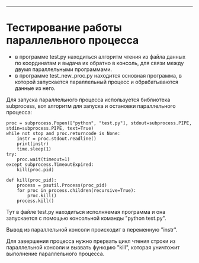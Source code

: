 ---
# Тестирование работы параллельного процесса

- в программе test.py находиться алгоритм чтения из файла данных по координатам и выдача их обратно в консоль, для связи между двумя параллельными программами.
- в программе test_new_proc.py находится основная программа, в которой запускается параллельный процесс и обрабатываются данные из него.

Для запуска параллельного процесса используется библиотека subprocess, вот алгоритм для запуска и остановки параллельного процесса:
    
    proc = subprocess.Popen(["python", "test.py"], stdout=subprocess.PIPE, stdin=subprocess.PIPE, text=True)
    while not stop and proc.returncode is None:
        instr = proc.stdout.readline()
        print(instr)
        time.sleep(1)
    try:
        proc.wait(timeout=1)
    except subprocess.TimeoutExpired:
        kill(proc.pid)

    def kill(proc_pid):
        process = psutil.Process(proc_pid)
        for proc in process.children(recursive=True):
            proc.kill()
        process.kill()

Тут в файле test.py находиться исполняемая программа и она запускается с помощью консольной команды "python test.py".

Вывод из параллельной консоли происходит в переменную "instr". 

Для завершения процесса нужно прервать цикл чтения строки из параллельной консоли и вызвать функцию "kill", которая уничтожит выполнение параллельного процесса.
